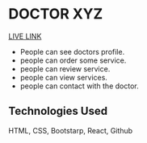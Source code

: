 # DOCTOR XYZ

[LIVE LINK](https://surgeon-any.web.app/)

- People can see doctors profile.
- people can order some service.
- people can review service.
- people can view services.
- people can contact with the doctor.

## Technologies Used

HTML, CSS, Bootstarp, React, Github
